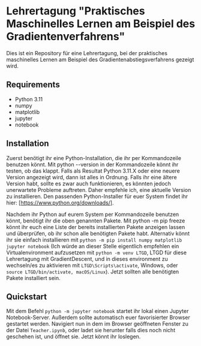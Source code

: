# Lehrertagung "Praktisches Maschinelles Lernen am Beispiel des Gradientenverfahrens"
Dies ist ein Repository für eine Lehrertagung, bei der praktisches maschinelles Lernen am Beispiel des Gradientenabstiegsverfahrens gezeigt wird.

## Requirements
- Python 3.11
- numpy
- matplotlib
- jupyter
- notebook

## Installation
Zuerst benötigt ihr eine Python-Installation, die ihr per Kommandozeile benutzen könnt. Mit python --version in der Kommandozeile könnt ihr testen, ob das klappt. Falls als Resultat Python 3.11.X oder eine neuere Version angezeigt wird, dann ist alles in Ordnung. Falls ihr eine ältere Version habt, sollte es zwar auch funktionieren, es könnten jedoch unerwartete Probleme auftreten. Daher empfehle ich, eine aktuelle Version zu installieren. Den passenden Python-Installer für euer System findet ihr hier: [https://www.python.org/downloads/].

Nachdem ihr Python auf eurem System per Kommandozeile benutzen könnt, benötigt ihr die oben genannten Pakete. Mit python -m pip freeze könnt ihr euch eine Liste der bereits installierten Pakete anzeigen lassen und überprüfen, ob ihr schon alle benötigten Pakete habt. Alternativ könnt ihr sie einfach installieren mit `python -m pip install numpy matplotlib jupyter notebook` (Ich würde an dieser Stelle eigentlich empfehlen ein Virtualenvironment aufzusetzen mit `python -m venv LTGD`, LTGD für diese Lehrertagung mit GradientDescent, und in dieses environment zu wechseln/es zu aktivieren mit `LTGD\Scripts\activate`, Windows, oder `source LTGD/bin/activate, macOS/Linux`). Jetzt sollten alle benötigten Pakete installiert sein.

## Quickstart
Mit dem Befehl `python -m jupyter notebook` startet ihr lokal einen Jupyter Notebook-Server. Außerdem sollte automatisch euer favorisierter Browser gestartet werden. Navigiert nun in dem im Browser geöffneten Fenster zu der Datei `Teacher.ipynb`, oder ladet sie herunter falls dies noch nicht geschehen ist, und öffnet sie. Jetzt könnt ihr loslegen.
